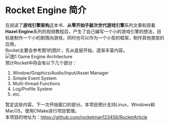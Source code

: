 # Rocket Engine 简介 <br>
在阅读了**游戏引擎架构**这本书、**从零开始手敲次世代游戏引擎**系列文章和观看**Hazel Engine**系列的视频教程后，产生了自己编写一个小的游戏引擎的想法，目标是制作一个小的剧情向游戏，同时也可以作为一个小型的框架，制作其他类型的应用。<br>
Rocket主要会参考图1的图片，先从底层开始，逐渐丰富内容。<br>
![图1 Game Engine Architecture](https://www.gameenginebook.com/img/fig-runtime-arch.jpg)<br>
预计Rocket中将会有以下几个部分：<br>

1. Window/Graphics/Audio/Input/Asset Manager<br>
2. Simple Event System<br>
3. Multi-thread Functions<br>
4. Log/Profile System<br>
5. etc.

暂定这些内容，下一次开始窗口的部分。本项目预计支持Linux，Windows和MacOS，使用CMake进行项目管理。<br>
本项目的地址为：https://github.com/rocketman123456/RocketArticle